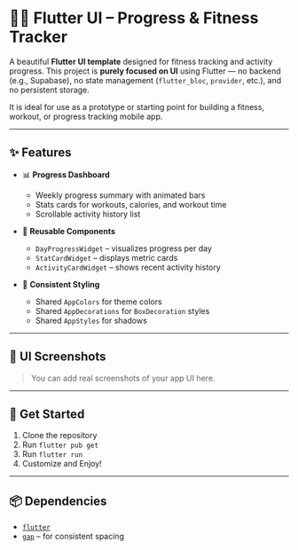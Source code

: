 # 🏋️‍♀️ Flutter UI – Progress & Fitness Tracker

A beautiful **Flutter UI template** designed for fitness tracking and activity progress. This project is **purely focused on UI** using Flutter — no backend (e.g., Supabase), no state management (`flutter_bloc`, `provider`, etc.), and no persistent storage.

It is ideal for use as a prototype or starting point for building a fitness, workout, or progress tracking mobile app.

---

## ✨ Features

- 📊 **Progress Dashboard**
    - Weekly progress summary with animated bars
    - Stats cards for workouts, calories, and workout time
    - Scrollable activity history list

- 🧱 **Reusable Components**
    - `DayProgressWidget` – visualizes progress per day
    - `StatCardWidget` – displays metric cards
    - `ActivityCardWidget` – shows recent activity history

- 🎨 **Consistent Styling**
    - Shared `AppColors` for theme colors
    - Shared `AppDecorations` for `BoxDecoration` styles
    - Shared `AppStyles` for shadows

---


## 📸 UI Screenshots

> You can add real screenshots of your app UI here.

---

## 🚀 Get Started

1. Clone the repository
2. Run `flutter pub get`
3. Run `flutter run`
4. Customize and Enjoy!

---

## 📦 Dependencies

- [`flutter`](https://flutter.dev/)
- [`gap`](https://pub.dev/packages/gap) – for consistent spacing